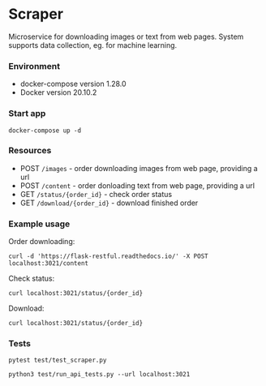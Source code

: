 # Scraper

Microservice for downloading images or text from web pages.
System supports data collection, eg. for machine learning.

### Environment

- docker-compose version 1.28.0
- Docker version 20.10.2

### Start app

```docker-compose up -d```

### Resources

*   POST ```/images```              - order downloading images from web page, providing a url
*   POST ```/content```             - order donloading text from web page, providing a url
*   GET  ```/status/{order_id}```   - check order status
*   GET  ```/download/{order_id}``` - download finished order

### Example usage

Order downloading:

```curl -d 'https://flask-restful.readthedocs.io/' -X POST localhost:3021/content```

Check status:

```curl localhost:3021/status/{order_id}```

Download:

```curl localhost:3021/status/{order_id}```

### Tests

```pytest test/test_scraper.py``` 

```python3 test/run_api_tests.py --url localhost:3021``` 
